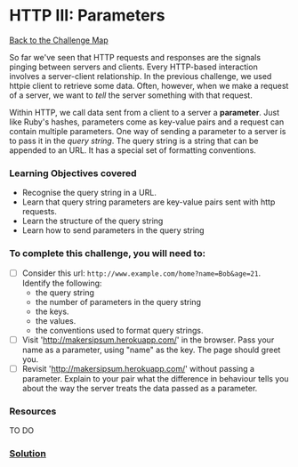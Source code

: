 # HTTP III: Parameters

[Back to the Challenge Map](00_challenge_map.md)

So far we've seen that HTTP requests and responses are the signals pinging between servers and clients. Every HTTP-based interaction involves a server-client relationship. In the previous challenge, we used httpie client to retrieve some data. Often, however, when we make a request of a server, we want to *tell* the server something with that request.

Within HTTP, we call data sent from a client to a server a **parameter**. Just like Ruby's hashes, parameters come as key-value pairs and a request can contain multiple parameters. One way of sending a parameter to a server is to pass it in the *query string*. The query string is a string that can be appended to an URL. It has a special set of formatting conventions.


### Learning Objectives covered
- Recognise the query string in a URL.
- Learn that query string parameters are key-value pairs sent with http requests.
- Learn the structure of the query string
- Learn how to send parameters in the query string

### To complete this challenge, you will need to:

- [ ] Consider this url: `http://www.example.com/home?name=Bob&age=21`. Identify the following:
  - the query string
  - the number of parameters in the query string
  - the keys.
  - the values.
  - the conventions used to format query strings.
- [ ] Visit 'http://makersipsum.herokuapp.com/' in the browser. Pass your name as a parameter, using "name" as the key. The page should greet you.
- [ ] Revisit 'http://makersipsum.herokuapp.com/' without passing a parameter. Explain to your pair what the difference in behaviour tells you about the way the server treats the data passed as a parameter.

### Resources

TO DO

### [Solution](solutions/03_http_parameters_solution.md)
